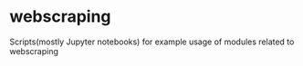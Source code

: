 # webscraping
Scripts(mostly Jupyter notebooks) for example usage of modules related to webscraping
